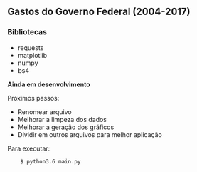 ## Gastos do Governo Federal (2004-2017)

### Bibliotecas

* requests
* matplotlib
* numpy
* bs4

**Ainda em desenvolvimento**

Próximos passos:

* Renomear arquivo
* Melhorar a limpeza dos dados
* Melhorar a geração dos gráficos
* Dividir em outros arquivos para melhor aplicação

Para executar:

```
    $ python3.6 main.py
```

